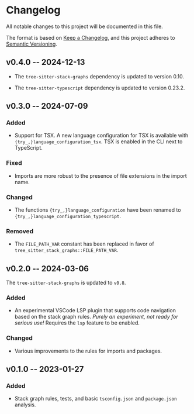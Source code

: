 # Changelog

All notable changes to this project will be documented in this file.

The format is based on [Keep a Changelog](https://keepachangelog.com/en/1.0.0/),
and this project adheres to [Semantic Versioning](https://semver.org/spec/v2.0.0.html).

## v0.4.0 -- 2024-12-13

- The `tree-sitter-stack-graphs` dependency is updated to version 0.10.

- The `tree-sitter-typescript` dependency is updated to version 0.23.2.

## v0.3.0 -- 2024-07-09

### Added

- Support for TSX. A new language configuration for TSX is available with `{try_,}language_configuration_tsx`. TSX is enabled in the CLI next to TypeScript.

### Fixed

- Imports are more robust to the presence of file extensions in the import name.

### Changed

- The functions `{try_,}language_configuration` have been renamed to `{try_,}language_configuration_typescript`.

### Removed

- The `FILE_PATH_VAR` constant has been replaced in favor of `tree_sitter_stack_graphs::FILE_PATH_VAR`.

## v0.2.0 -- 2024-03-06

The `tree-sitter-stack-graphs` is updated to `v0.8`.

### Added

- An experimental VSCode LSP plugin that supports code navigation based on the stack graph rules. _Purely an experiment, not ready for serious use!_ Requires the `lsp` feature to be enabled.

### Changed

- Various improvements to the rules for imports and packages.

## v0.1.0 -- 2023-01-27

### Added

- Stack graph rules, tests, and basic `tsconfig.json` and `package.json` analysis.
